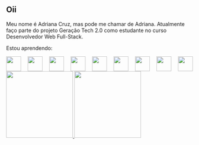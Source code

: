 ## Oii
<div>
  <p>Meu nome é Adriana Cruz, mas pode me chamar de Adriana. Atualmente faço parte do projeto Geração Tech 2.0 como estudante no curso Desenvolvedor Web Full-Stack.</p>
</div>

Estou aprendendo:
<div style="display: flex; justify-content:space-between;">
<img src="https://cdn.jsdelivr.net/gh/devicons/devicon@latest/icons/html5/html5-original.svg" width="40" height="40"/>
<img src="https://cdn.jsdelivr.net/gh/devicons/devicon@latest/icons/css3/css3-original.svg" width="40" height="40"/>
<img src="https://cdn.jsdelivr.net/gh/devicons/devicon@latest/icons/javascript/javascript-original.svg" width="40" height="40"/>
<img src="https://cdn.jsdelivr.net/gh/devicons/devicon@latest/icons/github/github-original.svg" width="40" height="40"/>
<img src="https://cdn.jsdelivr.net/gh/devicons/devicon@latest/icons/bootstrap/bootstrap-original.svg" width="40" height="40"/>
<img src="https://cdn.jsdelivr.net/gh/devicons/devicon@latest/icons/cypressio/cypressio-original.svg" width="40" height="40"/>
<img src="https://cdn.jsdelivr.net/gh/devicons/devicon@latest/icons/react/react-original.svg" width="40" height="40"/>
<img src="https://cdn.jsdelivr.net/gh/devicons/devicon@latest/icons/mysql/mysql-original-wordmark.svg" width="40" height="40"/>
<img src="https://cdn.jsdelivr.net/gh/devicons/devicon@latest/icons/nodejs/nodejs-original.svg" width="40" height="40"/>
</div>
<div>
<a href="https://github.com/drihcs">
<img loading="lazy" height="180em" src="https://github-readme-stats.vercel.app/api/top-langs/?username=drihcs&layout=compact&langs_count=7&theme=dracula"/>
<img loading="lazy" height="180em" src="https://github-readme-stats.vercel.app/api?username=drihcs&show_icons=true&theme=dracula&include_all_commits=true&count_private=true"/>
</div>


<!--
**drihcs/drihcs** is a ✨ _special_ ✨ repository because its `README.md` (this file) appears on your GitHub profile.

Here are some ideas to get you started:

- 🔭 I’m currently working on ...
- 🌱 I’m currently learning ...
- 👯 I’m looking to collaborate on ...
- 🤔 I’m looking for help with ...
- 💬 Ask me about ...
- 📫 How to reach me: ...
- 😄 Pronouns: ...
- ⚡ Fun fact: ...
-->
